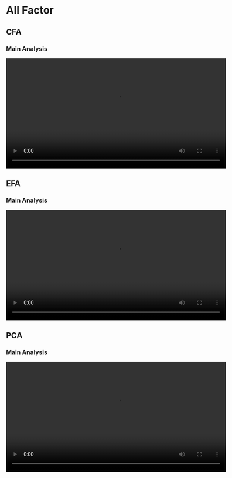 # All Factor

## CFA

### Main Analysis

<video width="600" controls><source src="/assets/../GitHubStuff/jasp-video-library/assets/videos/6_All_Factor/CFA/CFA_1_Main-Analysis.mp4" type="video/mp4">Your browser does not support the video tag.</video>

## EFA

### Main Analysis

<video width="600" controls><source src="/assets/../GitHubStuff/jasp-video-library/assets/videos/6_All_Factor/EFA/EFA_1_Main-Analysis.mp4" type="video/mp4">Your browser does not support the video tag.</video>

## PCA

### Main Analysis

<video width="600" controls><source src="/assets/../GitHubStuff/jasp-video-library/assets/videos/6_All_Factor/PCA/PCA_1_Main-Analysis.mp4" type="video/mp4">Your browser does not support the video tag.</video>


